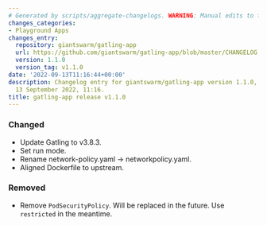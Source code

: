 ```yaml
---
# Generated by scripts/aggregate-changelogs. WARNING: Manual edits to this files will be overwritten.
changes_categories:
- Playground Apps
changes_entry:
  repository: giantswarm/gatling-app
  url: https://github.com/giantswarm/gatling-app/blob/master/CHANGELOG.md#110---2022-09-13
  version: 1.1.0
  version_tag: v1.1.0
date: '2022-09-13T11:16:44+00:00'
description: Changelog entry for giantswarm/gatling-app version 1.1.0, published on
  13 September 2022, 11:16.
title: gatling-app release v1.1.0
---
```


### Changed
- Update Gatling to v3.8.3.
- Set run mode.
- Rename network-policy.yaml -> networkpolicy.yaml.
- Aligned Dockerfile to upstream.
### Removed
- Remove `PodSecurityPolicy`. Will be replaced in the future. Use `restricted` in the meantime.

